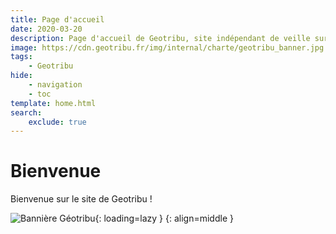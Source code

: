 ```yaml
---
title: Page d'accueil
date: 2020-03-20
description: Page d'accueil de Geotribu, site indépendant de veille sur la géomatique libre. Articles, tutoriels et revues de presse (#GeoRDP) sur l'information géographique.
image: https://cdn.geotribu.fr/img/internal/charte/geotribu_banner.jpg
tags:
    - Geotribu
hide:
    - navigation
    - toc
template: home.html
search:
    exclude: true
---
```


# Bienvenue

Bienvenue sur le site de Geotribu !

![Bannière Géotribu](https://cdn.geotribu.fr/img/internal/charte/geotribu_banner_1000x760.jpg "Bannière Geotribu"){: loading=lazy }
{: align=middle }
